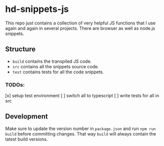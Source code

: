 # hd-snippets-js

This repo just contains a collection of very helpful JS functions that I use again and again in several projects. There are browser as well as node.js snippets.

## Structure

* `build` contains the transpiled JS code.
* `src` contains all the snippets source code.
* `test` contains tests for all the code snippets.

### TODOs:

[x] setup test environment
[ ] switch all to typescript
[ ] write tests for all in src

## Development

Make sure to update the version number in `package.json` and run `npm run build` before committing changes. That way `build` will always contain the latest build versions.